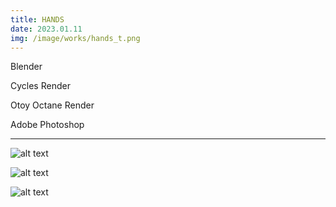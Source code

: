 ```yaml
---
title: HANDS
date: 2023.01.11
img: /image/works/hands_t.png
---
```


Blender

Cycles Render

Otoy Octane Render

Adobe Photoshop

<hr>


![alt text](http://drive.google.com/uc?export=view&id=1Bm5nlCPNwK2mbHp1qDeGv5I2gOUDw2qA)

![alt text](http://drive.google.com/uc?export=view&id=1YVH5BWaYiUGrjViO2zONhutma6gOUziO)

![alt text](http://drive.google.com/uc?export=view&id=14FbSHfhQOdv3oySo09rmjO9LtIZv_UMV)




